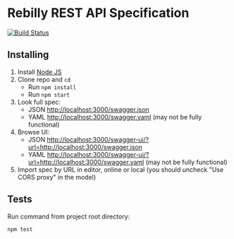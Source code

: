 # Rebilly REST API Specification
[![Build Status](https://travis-ci.org/Rebilly/RebillyAPI.svg?branch=master)](https://travis-ci.org/Rebilly/RebillyAPI)

## Installing

1. Install [Node JS](https://nodejs.org/)
2. Clone repo and `cd`
    + Run `npm install`
    + Run `npm start`
3. Look full spec:
    + JSON [http://localhost:3000/swagger.json](http://localhost:3000/swagger.json)
    + YAML [http://localhost:3000/swagger.yaml](http://localhost:3000/swagger.yaml)  (may not be fully functional)
4. Browse UI:
    + JSON [http://localhost:3000/swagger-ui/?url=http://localhost:3000/swagger.json](http://localhost:3000/?url=http://localhost:3000/swagger.json)
    + YAML [http://localhost:3000/swagger-ui/?url=http://localhost:3000/swagger.yaml](http://localhost:3000/?url=http://localhost:3000/swagger.yaml)  (may not be fully functional)
5. Import spec by URL in editor, online or local (you should uncheck "Use CORS proxy" in the model)

## Tests

Run command from project root directory:

```bash
npm test
```
